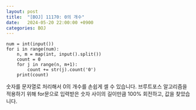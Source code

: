 ```yaml
---
layout: post
title:  "[BOJ] 11170: 0의 개수"
date:   2024-05-20 22:00:00 +0900
categories: BOJ
---
```

```
num = int(input())
for i in range(num):
    n, m = map(int, input().split())
    count = 0
    for j in range(n, m+1):
        count += str(j).count('0')
    print(count)
```
숫자를 문자열로 처리해서 0의 개수를 손쉽게 셀 수 있습니다.
브루트포스 알고리즘을 적용하기 위해 for문으로 입력받은 숫자 사이의 길이만큼 100% 회전하고, 값을 찾았습니다.